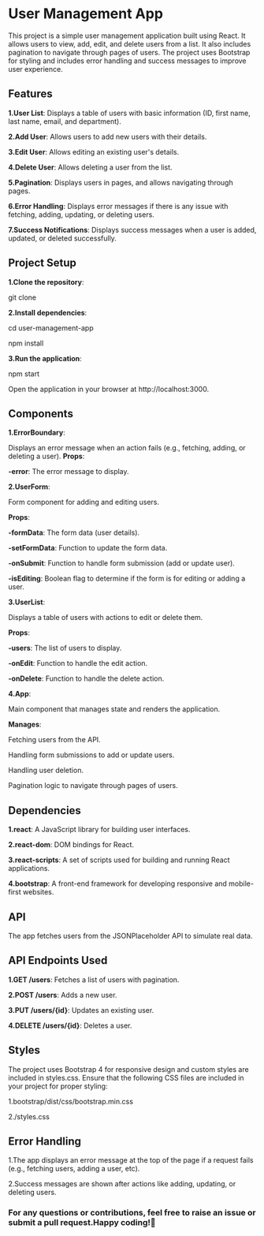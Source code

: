 # User Management App

This project is a simple user management application built using React. It allows users to view, add, edit, and delete users from a list. It also includes pagination to navigate through pages of users. The project uses Bootstrap for styling and includes error handling and success messages to improve user experience.

## Features

**1.User List**: Displays a table of users with basic information (ID, first name, last name, email, and department).

**2.Add User**: Allows users to add new users with their details.

**3.Edit User**: Allows editing an existing user's details.

**4.Delete User**: Allows deleting a user from the list.

**5.Pagination**: Displays users in pages, and allows navigating through pages.

**6.Error Handling**: Displays error messages if there is any issue with fetching, adding, updating, or deleting users.

**7.Success Notifications**: Displays success messages when a user is added, updated, or deleted successfully.

## Project Setup

**1.Clone the repository**:

git clone <repository-url>

**2.Install dependencies**:

cd user-management-app

npm install

**3.Run the application**:

npm start

Open the application in your browser at http://localhost:3000.

## Components

**1.ErrorBoundary**:

Displays an error message when an action fails (e.g., fetching, adding, or deleting a user).
**Props**:

**-error**: The error message to display.

**2.UserForm**:

Form component for adding and editing users.

**Props**:

**-formData**: The form data (user details).

**-setFormData**: Function to update the form data.

**-onSubmit**: Function to handle form submission (add or update user).

**-isEditing**: Boolean flag to determine if the form is for editing or adding a user.

**3.UserList**:

Displays a table of users with actions to edit or delete them.

**Props**:

**-users**: The list of users to display.

**-onEdit**: Function to handle the edit action.

**-onDelete**: Function to handle the delete action.

**4.App**:

Main component that manages state and renders the application.

**Manages**:

Fetching users from the API.

Handling form submissions to add or update users.

Handling user deletion.

Pagination logic to navigate through pages of users.

## Dependencies

**1.react**: A JavaScript library for building user interfaces.

**2.react-dom**: DOM bindings for React.

**3.react-scripts**: A set of scripts used for building and running React applications.

**4.bootstrap**: A front-end framework for developing responsive and mobile-first websites.

## API

The app fetches users from the JSONPlaceholder API to simulate real data.

## API Endpoints Used

**1.GET /users**: Fetches a list of users with pagination.

**2.POST /users**: Adds a new user.

**3.PUT /users/{id}**: Updates an existing user.

**4.DELETE /users/{id}**: Deletes a user.

## Styles

The project uses Bootstrap 4 for responsive design and custom styles are included in styles.css. Ensure that the following CSS files are included in your project for proper styling:

1.bootstrap/dist/css/bootstrap.min.css

2./styles.css

## Error Handling

1.The app displays an error message at the top of the page if a request fails (e.g., fetching users, adding a user, etc).

2.Success messages are shown after actions like adding, updating, or deleting users.

### For any questions or contributions, feel free to raise an issue or submit a pull request.Happy coding!🚀

